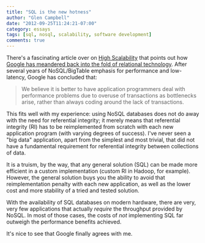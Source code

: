 ```yaml
---
title: "SQL is the new hotness"
author: "Glen Campbell"
date: "2012-09-25T11:24:21-07:00"
category: essays
tags: [sql, nosql, scalability, software development]
comments: true
---
```

There's a fascinating article over on [High Scalability](http://highscalability.com) that points out how [Google has meandered back into the fold of relational technology](http://highscalability.com/blog/2012/9/24/google-spanners-most-surprising-revelation-nosql-is-out-and.html). After several years of NoSQL/BigTable emphasis for performance and low-latency, Google has concluded that:

> We believe it is better to have application programmers deal with performance problems due to overuse of transactions as bottlenecks arise, rather than always coding around the lack of transactions.

This fits well with my experience: using NoSQL databases does not do away with the need for referential integrity; it merely means that referential integrity (RI) has to be reimplemented from scratch with each new application program (with varying degrees of success). I've never seen a "big data" application, apart from the simplest and most trivial, that did not have a fundamental requirement for referential integrity between collections of data.

It is a truism, by the way, that any general solution (SQL) can be made more efficient in a custom implementation (custom RI in Hadoop, for example). However, the general solution buys you the ability to avoid that reimplementation penalty with each new application, as well as the lower cost and more stability of a tried and tested solution.

With the availability of SQL databases on modern hardware, there are very, very few applications that actually _require_ the throughput provided by NoSQL. In most of those cases, the costs of _not_ implementing SQL far outweigh the performance benefits achieved.

It's nice to see that Google finally agrees with me.
